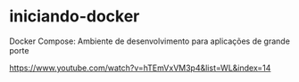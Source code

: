 # iniciando-docker

Docker Compose: Ambiente de desenvolvimento para aplicações de grande porte

https://www.youtube.com/watch?v=hTEmVxVM3p4&list=WL&index=14
